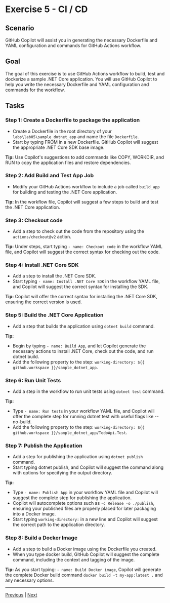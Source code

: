  
# Exercise 5 - CI / CD

## Scenario

GitHub Copilot will assist you in generating the necessary Dockerfile and YAML configuration and commands for GitHub Actions workflow.

## Goal

The goal of this exercise is to use GitHub Actions workflow to build, test and dockerize a sample .NET Core application. You will use GitHub Copilot to help you write the necessary Dockerfile and YAML configuration and commands for the workflow.

## Tasks

### Step 1: Create a Dockerfile to package the application

- Create a Dockerfile in the root directory of your `labs\lab05\sample_dotnet_app` and name the file `Dockerfile`.
- Start by typing FROM in a new Dockerfile. GitHub Copilot will suggest the appropriate .NET Core SDK base image.

**Tip:** Use Copilot's suggestions to add commands like COPY, WORKDIR, and RUN to copy the application files and restore dependencies.

### Step 2: Add Build and Test App Job

- Modify your GitHub Actions workflow to include a job called `build_app` for building and testing the .NET Core application.

**Tip:** In the workflow file, Copilot will suggest a few steps to build and test the .NET Core application.

### Step 3: Checkout code

- Add a step to check out the code from the repository using the `actions/checkout@v2` action.

**Tip:** Under steps, start typing `- name: Checkout code` in the workflow YAML file, and Copilot will suggest the correct syntax for checking out the code.

### Step 4: Install .NET Core SDK

- Add a step to install the .NET Core SDK.
- Start typing `- name: Install .NET Core SDK` in the workflow YAML file, and Copilot will suggest the correct syntax for installing the SDK.

**Tip:** Copilot will offer the correct syntax for installing the .NET Core SDK, ensuring the correct version is used.

### Step 5: Build the .NET Core Application

- Add a step that builds the application using `dotnet build` command.

**Tip:** 

- Begin by typing `- name: Build App`, and let Copilot generate the necessary actions to install .NET Core, check out the code, and run dotnet build.
- Add the following property to the step: `working-directory: ${{ github.workspace }}/sample_dotnet_app`.

### Step 6: Run Unit Tests

- Add a step in the workflow to run unit tests using `dotnet test` command.

**Tip:** 

- Type `- name: Run tests` in your workflow YAML file, and Copilot will offer the complete step for running dotnet test with useful flags like --no-build.
- Add the following property to the step: `working-directory: ${{ github.workspace }}/sample_dotnet_app/TodoApi.Test`.

### Step 7: Publish the Application

- Add a step for publishing the application using `dotnet publish` command.
- Start typing dotnet publish, and Copilot will suggest the command along with options for specifying the output directory.

**Tip:** 

- Type `- name: Publish App` in your workflow YAML file and Copilot will suggest the complete step for publishing the application.
- Copilot will autocomplete options such as `-c Release -o ./publish`, ensuring your published files are properly placed for later packaging into a Docker image.
- Start typing `working-directory:` in a new line and Copilot will suggest the correct path to the application directory.

### Step 8: Build a Docker Image

- Add a step to build a Docker image using the Dockerfile you created.
- When you type docker build, GitHub Copilot will suggest the complete command, including the context and tagging of the image.

**Tip:** As you start typing: `- name: Build Docker image`, Copilot will generate the complete Docker build command `docker build -t my-app:latest .` and any necessary options.

---------------
[Previous](./04-Bicep.md) | [Next](./06-APIM.md)
